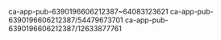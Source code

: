 ca-app-pub-6390196606212387~64083123621
ca-app-pub-6390196606212387/54479673701
ca-app-pub-6390196606212387/12633877761
